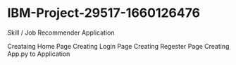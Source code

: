 # IBM-Project-29517-1660126476
Skill / Job Recommender Application

Creataing Home Page
Creating Login Page
Creating Regester Page
Creating App.py to Application
